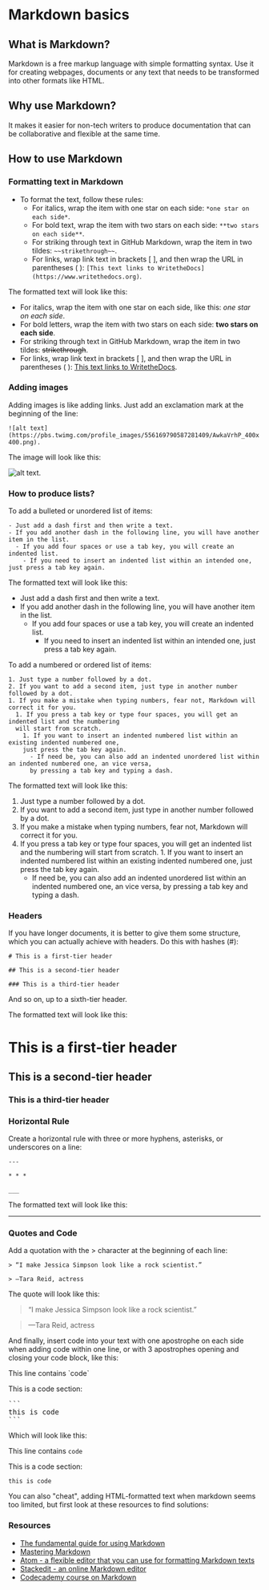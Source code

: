 # Markdown basics

## What is Markdown?

Markdown is a free markup language with simple formatting syntax. Use it for creating webpages, documents or any text that needs to be transformed into other formats like HTML.

## Why use Markdown?

It makes it easier for non-tech writers to produce documentation that can be collaborative and flexible at the same time.

## How to use Markdown

### Formatting text in Markdown

- To format the text, follow these rules:
  - For italics, wrap the item with one star on each side: `*one star on each side*`.
  - For bold text, wrap the item with two stars on each side: `**two stars on each side**`.
  - For striking through text in GitHub Markdown, wrap the item in two tildes: `~~strikethrough~~`.
  - For links, wrap link text in brackets [ ], and then wrap the URL in parentheses ( ): `[This text links to WritetheDocs](https://www.writethedocs.org)`.

The formatted text will look like this:

- For italics, wrap the item with one star on each side, like this: *one star on each side*.
- For bold letters, wrap the item with two stars on each side: **two stars on each side**.
- For striking through text in GitHub Markdown, wrap the item in two tildes: ~~strikethrough~~.
- For links, wrap link text in brackets [ ], and then wrap the URL in parentheses ( ): [This text links to WritetheDocs](https://www.writethedocs.org/).

### Adding images

Adding images is like adding links. Just add an exclamation mark at the beginning of the line:

`![alt text](https://pbs.twimg.com/profile_images/556169790587281409/AwkaVrhP_400x400.png).`

The image will look like this:

![alt text](https://pbs.twimg.com/profile_images/556169790587281409/AwkaVrhP_400x400.png).

### How to produce lists?

To add a bulleted or unordered list of items:

```
- Just add a dash first and then write a text.
- If you add another dash in the following line, you will have another item in the list.
  - If you add four spaces or use a tab key, you will create an indented list.
    - If you need to insert an indented list within an intended one, just press a tab key again.
```

The formatted text will look like this:

- Just add a dash first and then write a text.
- If you add another dash in the following line, you will have another item in the list.
  - If you add four spaces or use a tab key, you will create an indented list.
    - If you need to insert an indented list within an intended one, just press a tab key again.

To add a numbered or ordered list of items:

```
1. Just type a number followed by a dot.
2. If you want to add a second item, just type in another number followed by a dot.
1. If you make a mistake when typing numbers, fear not, Markdown will correct it for you.
  1. If you press a tab key or type four spaces, you will get an indented list and the numbering
  will start from scratch.
    1. If you want to insert an indented numbered list within an existing indented numbered one,
    just press the tab key again.
      - If need be, you can also add an indented unordered list within an indented numbered one, an vice versa,
      by pressing a tab key and typing a dash.
```

The formatted text will look like this:

1. Just type a number followed by a dot.
2. If you want to add a second item, just type in another number followed by a dot.
1. If you make a mistake when typing numbers, fear not, Markdown will correct it for you.
  1. If you press a tab key or type four spaces, you will get an indented list and the numbering will start from scratch.
    1. If you want to insert an indented numbered list within an existing indented numbered one,
    just press the tab key again.
      - If need be, you can also add an indented unordered list within an indented numbered one, an vice versa,
      by pressing a tab key and typing a dash.

### Headers

If you have longer documents, it is better to give them some structure, which you can actually achieve with headers. Do this with hashes (#):

`# This is a first-tier header`

`## This is a second-tier header`

`### This is a third-tier header`

And so on, up to a sixth-tier header.

The formatted text will look like this:

# This is a first-tier header

## This is a second-tier header

### This is a third-tier header

### Horizontal Rule

Create a horizontal rule with three or more hyphens, asterisks, or underscores on a line:

`---`

`* * *`

`___`

The formatted text will look like this:

---

### Quotes and Code

Add a quotation with the > character at the beginning of each line:

```
> “I make Jessica Simpson look like a rock scientist.”

> —Tara Reid, actress
```

The quote will look like this:

> “I make Jessica Simpson look like a rock scientist.”

> —Tara Reid, actress

And finally, insert code into your text with one apostrophe on each side when adding code within one line, or with 3 apostrophes opening and closing your code block, like this:

This line contains \`code\`

This is a code section:

<pre>
```
this is code
```
</pre>

Which will look like this:

This line contains `code`

This is a code section:

```
this is code
```

You can also "cheat", adding HTML-formatted text when markdown seems too limited, but first look at these resources to find solutions:

### Resources

- [The fundamental guide for using Markdown](https://daringfireball.net/projects/markdown/)
- [Mastering Markdown](https://guides.github.com/features/mastering-markdown/)
- [Atom - a flexible editor that you can use for formatting Markdown texts](https://atom.io/)
- [Stackedit - an online Markdown editor](https://stackedit.io/editor)
- [Codecademy course on Markdown](https://www.codecademy.com/courses/web-intermediate-en-Bw3bg/0/1)
